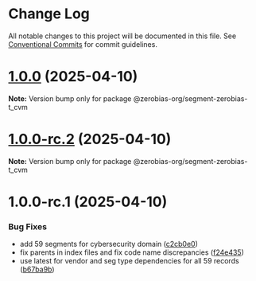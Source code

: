 # Change Log

All notable changes to this project will be documented in this file.
See [Conventional Commits](https://conventionalcommits.org) for commit guidelines.

# [1.0.0](https://github.com/zerobias-org/segment/compare/@zerobias-org/segment-zerobias-t_cvm@1.0.0-rc.2...@zerobias-org/segment-zerobias-t_cvm@1.0.0) (2025-04-10)

**Note:** Version bump only for package @zerobias-org/segment-zerobias-t_cvm





# [1.0.0-rc.2](https://github.com/zerobias-org/segment/compare/@zerobias-org/segment-zerobias-t_cvm@1.0.0-rc.1...@zerobias-org/segment-zerobias-t_cvm@1.0.0-rc.2) (2025-04-10)

**Note:** Version bump only for package @zerobias-org/segment-zerobias-t_cvm





# 1.0.0-rc.1 (2025-04-10)


### Bug Fixes

* add 59 segments for cybersecurity domain ([c2cb0e0](https://github.com/zerobias-org/segment/commit/c2cb0e0c1f1eabb51d7f5a6ae6db98c1516fcdbe))
* fix parents in index files and fix code name discrepancies ([f24e435](https://github.com/zerobias-org/segment/commit/f24e4352453caaa05074cc6bb66ee8ed21a4f11d))
* use latest for vendor and seg type dependencies for all 59 records ([b67ba9b](https://github.com/zerobias-org/segment/commit/b67ba9bed7a90fad3b084161ebc603b5b35214b8))
